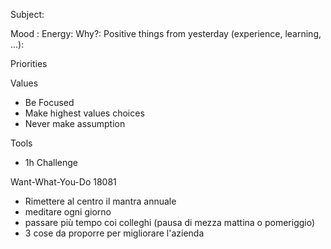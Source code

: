 Subject:

Mood  :
Energy:
Why?:
Positive things from yesterday (experience, learning, ...):

Priorities

Values
- Be Focused
- Make highest values choices
- Never make assumption

Tools
- 1h Challenge

Want-What-You-Do 18081
- Rimettere al centro il mantra annuale
- meditare ogni giorno
- passare più tempo coi colleghi (pausa di mezza mattina o pomeriggio)
- 3 cose da proporre per migliorare l'azienda


